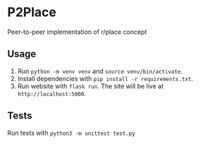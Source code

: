 # P2Place
Peer-to-peer implementation of r/place concept

## Usage

1. Run `python -m venv venv` and `source venv/bin/activate`.
2. Install dependencies with `pip install -r requirements.txt`.
3. Run website with `flask run`. The site will be live at `http://localhost:5000`.

## Tests

Run tests with `python3 -m unittest test.py`